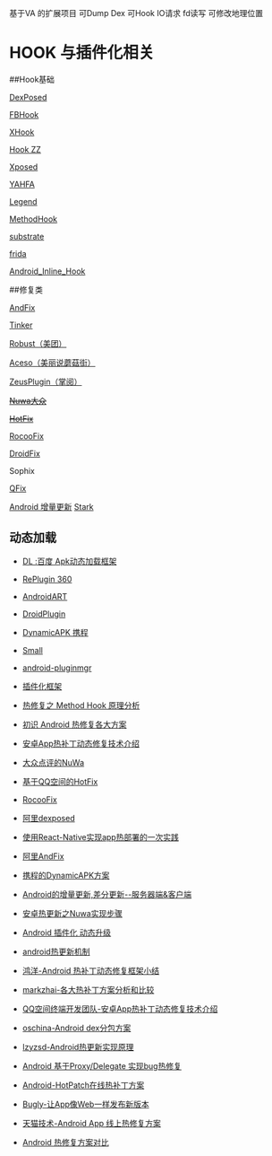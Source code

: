 基于VA 的扩展项目
可Dump Dex
可Hook IO请求 fd读写
可修改地理位置

# HOOK 与插件化相关

##Hook基础

[DexPosed](https://github.com/alibaba/dexposed)

[FBHook](https://github.com/dodola/fbhookfork)

[XHook](https://github.com/iqiyi/xHook)

[Hook ZZ](https://github.com/jmpews/HookZz) 

[Xposed](https://github.com/rovo89/Xposed)

[YAHFA](https://github.com/rk700/YAHFA)

[Legend](https://github.com/asLody/legend)

[MethodHook](https://github.com/pqpo/MethodHook)

[substrate](http://www.cydiasubstrate.com)

[frida](https://www.frida.re/docs/home/)

[Android_Inline_Hook]( https://github.com/GToad/Android_Inline_Hook)

##修复类

[AndFix](https://github.com/alibaba/AndFix)

[Tinker](https://github.com/Tencent/tinker)

[Robust（美团）](https://github.com/Meituan-Dianping/Robust)

[Aceso（美丽说蘑菇街）](https://github.com/meili/Aceso)

[ZeusPlugin（掌阅）](https://github.com/iReaderAndroid/ZeusPlugin)

~~[Nuwa大众](https://github.com/jasonross/Nuwa)~~

~~[HotFix](https://github.com/dodola/HotFix)~~ 

[RocooFix](https://github.com/dodola/RocooFix)

[DroidFix](https://github.com/bunnyblue/DroidFix)

Sophix

[QFix](https://github.com/lizhangqu/QFix)

[Android 增量更新](https://github.com/JackCho/AndroidPatchUpdate)
[Stark](https://github.com/ximsfei/Stark)



## 动态加载

- [DL :百度  Apk动态加载框架](https://github.com/singwhatiwanna/dynamic-load-apk)

- [RePlugin 360](https://github.com/Qihoo360/RePlugin)

- [AndroidART](https://github.com/rovo89/android_art)

- [DroidPlugin](https://github.com/DroidPluginTeam/DroidPlugin)

- [DynamicAPK 携程](https://github.com/CtripMobile/DynamicAPK)

- [Small](https://github.com/wequick/Small)

- [android-pluginmgr](https://github.com/houkx/android-pluginmgr)

- [插件化框架](https://github.com/limpoxe/Android-Plugin-Framework)

- [热修复之 Method Hook 原理分析](https://pqpo.me/2017/07/07/hotfix-method-hook/)

-  [初识 Android 热修复各大方案](http://bbs.520it.com/forum.php?mod=viewthread&tid=6296)

- [安卓App热补丁动态修复技术介绍](https://zhuanlan.zhihu.com/p/20308548)


- [大众点评的NuWa](https://github.com/jasonross/Nuwa)
- [基于QQ空间的HotFix](https://github.com/dodola/HotFix)
- [RocooFix](https://github.com/dodola/RocooFix)
- [阿里dexposed](https://github.com/alibaba/dexposed)
- [使用React-Native实现app热部署的一次实践](https://github.com/fengjundev/React-Native-Remote-Update)
- [阿里AndFix](https://github.com/alibaba/AndFix)
- [携程的DynamicAPK方案](https://github.com/CtripMobile/DynamicAPK)

- [Android的增量更新,差分更新--服务器端&客户端](http://blog.csdn.net/ccj659/article/details/52517933)
- [安卓热更新之Nuwa实现步骤](http://www.wahenzan.com/a/mdev/android/2016/0521/9044.html)
- [Android 插件化 动态升级](http://www.trinea.cn/android/android-plugin/)
- [android热更新机制](http://blog.csdn.net/hb707934728/article/details/52152739)
- [鸿洋-Android 热补丁动态修复框架小结](http://blog.csdn.net/lmj623565791/article/details/49883661)
- [markzhai-各大热补丁方案分析和比较](http://blog.zhaiyifan.cn/2015/11/20/HotPatchCompare/)
- [QQ空间终端开发团队-安卓App热补丁动态修复技术介绍](https://mp.weixin.qq.com/s?__biz=MzI1MTA1MzM2Nw==&mid=400118620&idx=1&sn=b4fdd5055731290eef12ad0d17f39d4a&scene=1&srcid=1106Imu9ZgwybID13e7y2nEi#wechat_redirect)
- [oschina-Android dex分包方案](http://my.oschina.net/853294317/blog/308583)
- [lzyzsd-Android热更新实现原理](http://blog.csdn.net/lzyzsd/article/details/49843581)
- [Android 基于Proxy/Delegate 实现bug热修复](http://blog.csdn.net/l2show/article/details/46967987)
- [Android-HotPatch在线热补丁方案](http://www.jianshu.com/p/2a7d16ab29e8)
- [Bugly-让App像Web一样发布新版本](http://bugly.qq.com/blog/?p=781)
- [天猫技术-Android App 线上热修复方案](http://mp.weixin.qq.com/s?__biz=MzA3Mjk1MjA4Nw==&mid=400452659&idx=1&sn=841b49b875ec3b307f261ed52a7d9c4e#rd)
- [Android 热修复方案对比](https://jaeger.itscoder.com/android/2016/08/28/android-hot-fix.html) 
